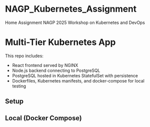 # NAGP_Kubernetes_Assignment
Home Assignment NAGP 2025 Workshop on Kubernetes and DevOps

# Multi-Tier Kubernetes App

This repo includes:
- React frontend served by NGINX
- Node.js backend connecting to PostgreSQL
- PostgreSQL hosted in Kubernetes StatefulSet with persistence
- Dockerfiles, Kubernetes manifests, and docker-compose for local testing

## Setup

## Local (Docker Compose)

